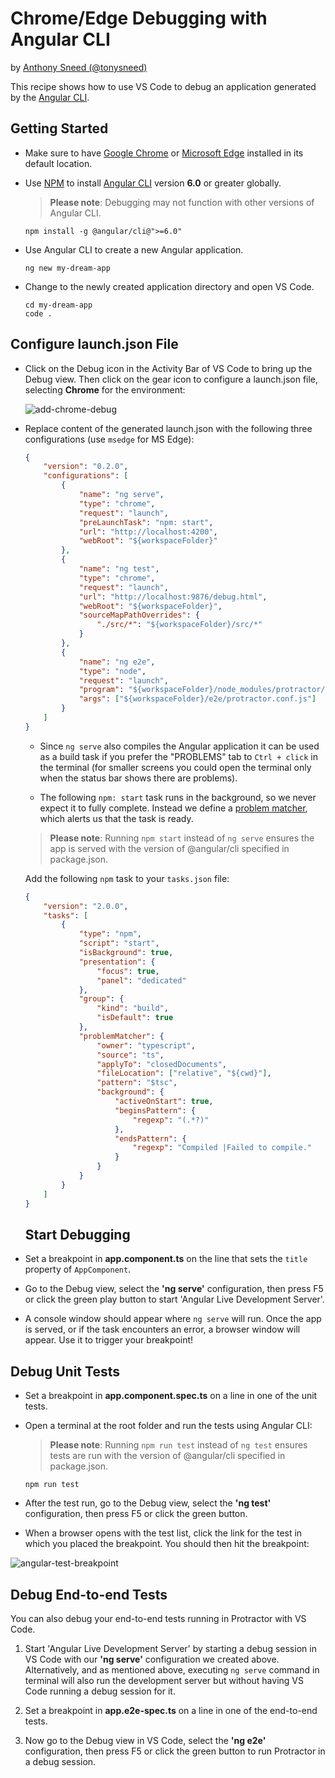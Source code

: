 # Chrome/Edge Debugging with Angular CLI

by [Anthony Sneed (@tonysneed)](https://github.com/tonysneed)

This recipe shows how to use VS Code to debug an application generated by the
[Angular CLI](https://cli.angular.io/).

## Getting Started

-   Make sure to have [Google Chrome](https://www.google.com/chrome) or
    [Microsoft Edge](https://www.microsoft.com/edge) installed in its default
    location.

-   Use [NPM](https://www.npmjs.com) to install
    [Angular CLI](https://cli.angular.io) version **6.0** or greater globally.

    > **Please note**: Debugging may not function with other versions of Angular
    > CLI.

    ```
    npm install -g @angular/cli@">=6.0"
    ```

-   Use Angular CLI to create a new Angular application.

    ```
    ng new my-dream-app
    ```

-   Change to the newly created application directory and open VS Code.

    ```
    cd my-dream-app
    code .
    ```

## Configure launch.json File

-   Click on the Debug icon in the Activity Bar of VS Code to bring up the Debug
    view. Then click on the gear icon to configure a launch.json file, selecting
    **Chrome** for the environment:

    ![add-chrome-debug](https://user-images.githubusercontent.com/2836367/27004175-77582668-4dca-11e7-9ce8-30ef3af64a36.png)

-   Replace content of the generated launch.json with the following three
    configurations (use `msedge` for MS Edge):

    ```json
    {
    	"version": "0.2.0",
    	"configurations": [
    		{
    			"name": "ng serve",
    			"type": "chrome",
    			"request": "launch",
    			"preLaunchTask": "npm: start",
    			"url": "http://localhost:4200",
    			"webRoot": "${workspaceFolder}"
    		},
    		{
    			"name": "ng test",
    			"type": "chrome",
    			"request": "launch",
    			"url": "http://localhost:9876/debug.html",
    			"webRoot": "${workspaceFolder}",
    			"sourceMapPathOverrides": {
    				"./src/*": "${workspaceFolder}/src/*"
    			}
    		},
    		{
    			"name": "ng e2e",
    			"type": "node",
    			"request": "launch",
    			"program": "${workspaceFolder}/node_modules/protractor/bin/protractor",
    			"args": ["${workspaceFolder}/e2e/protractor.conf.js"]
    		}
    	]
    }
    ```

    -   Since `ng serve` also compiles the Angular application it can be used as
        a build task if you prefer the "PROBLEMS" tab to `Ctrl + click` in the
        terminal (for smaller screens you could open the terminal only when the
        status bar shows there are problems).

    -   The following `npm: start` task runs in the background, so we never
        expect it to fully complete. Instead we define a
        [problem matcher](https://code.visualstudio.com/docs/editor/tasks#_processing-task-output-with-problem-matchers),
        which alerts us that the task is ready.

    > **Please note**: Running `npm start` instead of `ng serve` ensures the app
    > is served with the version of @angular/cli specified in package.json.

    Add the following `npm` task to your `tasks.json` file:

    ```json
    {
    	"version": "2.0.0",
    	"tasks": [
    		{
    			"type": "npm",
    			"script": "start",
    			"isBackground": true,
    			"presentation": {
    				"focus": true,
    				"panel": "dedicated"
    			},
    			"group": {
    				"kind": "build",
    				"isDefault": true
    			},
    			"problemMatcher": {
    				"owner": "typescript",
    				"source": "ts",
    				"applyTo": "closedDocuments",
    				"fileLocation": ["relative", "${cwd}"],
    				"pattern": "$tsc",
    				"background": {
    					"activeOnStart": true,
    					"beginsPattern": {
    						"regexp": "(.*?)"
    					},
    					"endsPattern": {
    						"regexp": "Compiled |Failed to compile."
    					}
    				}
    			}
    		}
    	]
    }
    ```

    ## Start Debugging

-   Set a breakpoint in **app.component.ts** on the line that sets the `title`
    property of `AppComponent`.

-   Go to the Debug view, select the **'ng serve'** configuration, then press F5
    or click the green play button to start 'Angular Live Development Server'.

-   A console window should appear where `ng serve` will run. Once the app is
    served, or if the task encounters an error, a browser window will appear.
    Use it to trigger your breakpoint!

## Debug Unit Tests

-   Set a breakpoint in **app.component.spec.ts** on a line in one of the unit
    tests.

-   Open a terminal at the root folder and run the tests using Angular CLI:

    > **Please note**: Running `npm run test` instead of `ng test` ensures tests
    > are run with the version of @angular/cli specified in package.json.

    ```
    npm run test
    ```

-   After the test run, go to the Debug view, select the **'ng test'**
    configuration, then press F5 or click the green button.

-   When a browser opens with the test list, click the link for the test in
    which you placed the breakpoint. You should then hit the breakpoint:

![angular-test-breakpoint](https://user-images.githubusercontent.com/2836367/27004448-e5134ff8-4dce-11e7-8145-69de0956dd07.png)

## Debug End-to-end Tests

You can also debug your end-to-end tests running in Protractor with VS Code.

1. Start 'Angular Live Development Server' by starting a debug session in VS
   Code with our **'ng serve'** configuration we created above. Alternatively,
   and as mentioned above, executing `ng serve` command in terminal will also
   run the development server but without having VS Code running a debug session
   for it.

2. Set a breakpoint in **app.e2e-spec.ts** on a line in one of the end-to-end
   tests.

3. Now go to the Debug view in VS Code, select the **'ng e2e'** configuration,
   then press F5 or click the green button to run Protractor in a debug session.
